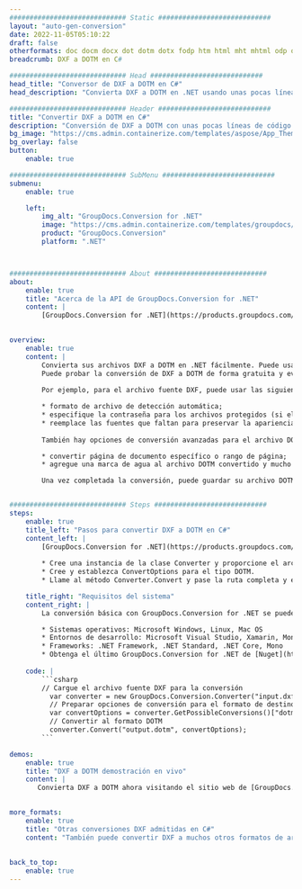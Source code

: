 ```yaml
---
############################# Static ############################
layout: "auto-gen-conversion"
date: 2022-11-05T05:10:22
draft: false
otherformats: doc docm docx dot dotm dotx fodp htm html mht mhtml odp odt otp pot potm potx pps ppsm ppsx ppt pptm pptx rtf
breadcrumb: DXF a DOTM en C#

############################# Head ############################
head_title: "Conversor de DXF a DOTM en C#"
head_description: "Convierta DXF a DOTM en .NET usando unas pocas líneas de código. Utilice la API de conversión de documentos de GroupDocs para convertir más de 160 formatos de archivo."

############################# Header ############################
title: "Convertir DXF a DOTM en C#"
description: "Conversión de DXF a DOTM con unas pocas líneas de código .NET"
bg_image: "https://cms.admin.containerize.com/templates/aspose/App_Themes/V3/images/bg/header1.png"
bg_overlay: false
button:
    enable: true

############################# SubMenu ############################
submenu:
    enable: true

    left:
        img_alt: "GroupDocs.Conversion for .NET"
        image: "https://cms.admin.containerize.com/templates/groupdocs/images/product-logos/90x90-noborder/groupdocs-conversion-net.png"
        product: "GroupDocs.Conversion"
        platform: ".NET"



############################# About ############################
about:
    enable: true
    title: "Acerca de la API de GroupDocs.Conversion for .NET"
    content: |
        [GroupDocs.Conversion for .NET](https://products.groupdocs.com/conversion/net/) se puede usar para convertir Microsoft Word, Excel, PowerPoint, PDF, Visio y otros formatos. GroupDocs.Conversion es una API independiente que es adecuada para sistemas internos y de back-end donde se requiere un alto rendimiento. No depende de ningún software como Microsoft u Open Office.
    

overview:
    enable: true
    content: |
        Convierta sus archivos DXF a DOTM en .NET fácilmente. Puede usar solo un par de líneas de código C# en cualquier plataforma de su elección, como Windows, Linux, macOS.
        Puede probar la conversión de DXF a DOTM de forma gratuita y evaluar la calidad de los resultados de la conversión. Junto con los escenarios de conversión de archivos simples, puede probar opciones más avanzadas para cargar el archivo de origen DXF y para guardar el resultado de salida DOTM. 
        
        Por ejemplo, para el archivo fuente DXF, puede usar las siguientes opciones de carga:

        * formato de archivo de detección automática;
        * especifique la contraseña para los archivos protegidos (si el formato de archivo lo admite);
        * reemplace las fuentes que faltan para preservar la apariencia del documento.
        
        También hay opciones de conversión avanzadas para el archivo DOTM:

        * convertir página de documento específico o rango de página;
        * agregue una marca de agua al archivo DOTM convertido y mucho más.

        Una vez completada la conversión, puede guardar su archivo DOTM en la ruta del archivo local o en cualquier almacenamiento de terceros como FTP, Amazon S3, Google Drive, Dropbox, etc. Tenga en cuenta que para convertir DXF a DOTM no es necesario instalar ningún software adicional, como MS Office, Open Office, Adobe Acrobat Reader, etc.


############################# Steps ############################
steps:
    enable: true
    title_left: "Pasos para convertir DXF a DOTM en C#"
    content_left: |
        [GroupDocs.Conversion for .NET](https://products.groupdocs.com/conversion/net/) facilita a los desarrolladores convertir un archivo DXF a DOTM con unas pocas líneas de código.
        
        * Cree una instancia de la clase Converter y proporcione el archivo DXF con la ruta completa
        * Cree y establezca ConvertOptions para el tipo DOTM.
        * Llame al método Converter.Convert y pase la ruta completa y el formato (DOTM) como parámetro

    title_right: "Requisitos del sistema"
    content_right: |
        La conversión básica con GroupDocs.Conversion for .NET se puede realizar en unos pocos pasos simples. Nuestras API son compatibles con todas las principales plataformas y sistemas operativos. Antes de ejecutar el código a continuación, asegúrese de tener instalados los siguientes requisitos previos en su sistema.

        * Sistemas operativos: Microsoft Windows, Linux, Mac OS
        * Entornos de desarrollo: Microsoft Visual Studio, Xamarin, MonoDevelop
        * Frameworks: .NET Framework, .NET Standard, .NET Core, Mono
        * Obtenga el último GroupDocs.Conversion for .NET de [Nuget](https://www.nuget.org/packages/groupdocs.conversion)
         
    code: |
        ```csharp    
        // Cargue el archivo fuente DXF para la conversión
          var converter = new GroupDocs.Conversion.Converter("input.dxf");
          // Preparar opciones de conversión para el formato de destino DOTM
          var convertOptions = converter.GetPossibleConversions()["dotm"].ConvertOptions;
          // Convertir al formato DOTM
          converter.Convert("output.dotm", convertOptions);
        ```

demos:
    enable: true
    title: "DXF a DOTM demostración en vivo"
    content: |
       Convierta DXF a DOTM ahora visitando el sitio web de [GroupDocs.Conversion App](https://products.groupdocs.app/conversion/family). La demostración en línea tiene las siguientes ventajas
          

more_formats:
    enable: true
    title: "Otras conversiones DXF admitidas en C#"
    content: "También puede convertir DXF a muchos otros formatos de archivo. Consulte la lista a continuación."
       
       
back_to_top:
    enable: true
---
```

